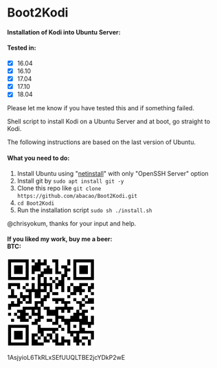 # Boot2Kodi
#### Installation of Kodi into Ubuntu Server:

#### Tested in:
  - [x] 16.04
  - [x] 16.10
  - [x] 17.04
  - [x] 17.10
  - [x] 18.04

Please let me know if you have tested this and if something failed.

Shell script to install Kodi on a Ubuntu Server and at boot, go straight to Kodi.

The following instructions are based on the last version of Ubuntu.

#### What you need to do:

1. Install Ubuntu using "[netinstall](http://archive.ubuntu.com/ubuntu/dists/bionic/main/installer-amd64/current/images/netboot/mini.iso)" with only "OpenSSH Server" option
2. Install git by `sudo apt install git -y`
3. Clone this repo like `git clone https://github.com/abacao/Boot2Kodi.git`
4. `cd Boot2Kodi`
5. Run the installation script `sudo sh ./install.sh`


@chrisyokum, thanks for your input and help.

#### If you liked my work, buy me a beer: <br>  BTC:  <br>
![alt text][logo]

[logo]: https://raw.githubusercontent.com/abacao/minibian-debian-stretch/master/donate.png "Donate"

1AsjyioL6TkRLxSEfUUQLTBE2jcYDkP2wE
